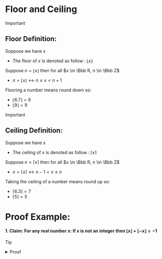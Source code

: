 # Floor and Ceiling

> [!important] 
> ## Floor Definition:
> 
> Suppose we have $x$
>- The floor of $x$ is denoted as follow : $\lfloor x \rfloor$
>
>Suppose $n = \lfloor x \rfloor$ then for all $x \in \Bbb R, n \in \Bbb Z$
>- $n = \lfloor x \rfloor \leftrightarrow n \leq x < n + 1$
>
>Flooring a number means round down so: 
>-  $\lfloor 6.7 \rfloor = 6$
>-  $\lfloor 9 \rfloor = 9$



> [!important]
> ## Ceiling Definition:
> 
>Suppose we have $x$
>- The ceiling of $x$ is denoted as follow : $\lceil x \rceil$
>
>Suppose $n = \lceil x \rceil$ then for all $x \in \Bbb R, n \in \Bbb Z$
>- $n = \lceil x \rceil \leftrightarrow n - 1 < x \leq n$
>
>Taking the ceiling of a number means round up so:
>- $\lceil 6.3 \rceil = 7$
>- $\lceil 5 \rceil = 5$


# Proof Example: 

#### 1. Claim: For any real number $x$: If $x$ is not an integer then $\lfloor x \rfloor + \lfloor -x \rfloor = -1$

>[!tip]
> <details>
> <summary>Proof</summary>
> 
>Let $x \in \Bbb R$, selected arbitrarily<br>
>Assume $x$ is not an integer, it suffices to show $\lfloor x \rfloor + \lfloor -x \rfloor = -1$
>1. Since $x$ is not an integer, $x$ cannot equal to its floor so $\lfloor x \rfloor < x < \lfloor x \rfloor + 1$
>4. Multiply the inequality by -1 yields 
>5. $- \lfloor x \rfloor > -x > - \lfloor x \rfloor - 1$
>7. Observe that $-x$ is not an integer since $x$ is not an integer therefore by the definition of floor
>8. $\lfloor -x \rfloor = - \lfloor x \rfloor - 1$ (remember the floor means round down)
>9. $\lfloor x \rfloor + \lfloor -x \rfloor = \lfloor x \rfloor + ( - \lfloor x \rfloor - 1) = -1$, as desired $\blacksquare$
> </details>
